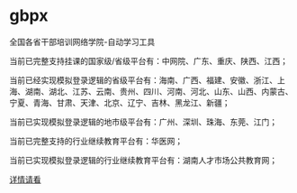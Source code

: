 # gbpx
全国各省干部培训网络学院-自动学习工具

当前已完整支持挂课的国家级/省级平台有：中网院、广东、重庆、陕西、江西；

当前已经实现模拟登录逻辑的省级平台有：海南、广西、福建、安徽、浙江、上海、湖南、湖北、江苏、云南、贵州、四川、河南、河北、山东、山西、内蒙古、宁夏、青海、甘肃、天津、北京、辽宁、吉林、黑龙江、新疆；

当前已实现模拟登录逻辑的地市级平台有：广州、深圳、珠海、东莞、江门；

当前已完整支持的行业继续教育平台有：华医网；

当前已实现模拟登录逻辑的行业继续教育平台有：湖南人才市场公共教育网；

[详情请看](http://42.194.197.96/post/941dcea0-5fc8-4463-933d-fbc24a0cac40)
